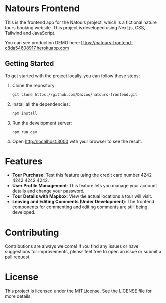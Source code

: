 # Natours Frontend

This is the frontend app for the Natours project, which is a fictional nature tours booking website. This project is developed using Next.js, CSS, Tailwind and JavaScript.

You can see production DEMO here: https://natours-frontend-c8da54608917.herokuapp.com

## Getting Started

To get started with the project locally, you can follow these steps:

1. Clone the repository:

   ```bash
   git clone https://github.com/Dazzoo/natours-frontend.git

2. Install all the dependencies:

   ```bash
   npm install
   ```

3. Run the development server:

   ```bash
   npm run dev
   ```

4. Open [http://localhost:3000](http://localhost:3000) with your browser to see the result.

# Features

* **Tour Purchase**: Test this feature using the credit card number 4242 4242 4242 4242.
* **User Profile Management**: This feature lets you manage your account details and change your password.
* **Tour Details with Mapbox**: View the actual locations a tour will visit.
* **Leaving and Editing Comments (Under Development)**: The frontend components for commenting and editing comments are still being developed.

# Contributing
Contributions are always welcome! If you find any issues or have suggestions for improvements, please feel free to open an issue or submit a pull request.

# License
This project is licensed under the MIT License. See the LICENSE file for more details.
